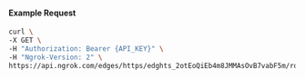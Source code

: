 <!-- Code generated for API Clients. DO NOT EDIT. -->

#### Example Request

```bash
curl \
-X GET \
-H "Authorization: Bearer {API_KEY}" \
-H "Ngrok-Version: 2" \
https://api.ngrok.com/edges/https/edghts_2otEoQiEb4m8JMMAsOvB7vabF5m/routes/edghtsrt_2otEoQt2k3XI0XndwIt2dvxoaTS/webhook_verification
```
